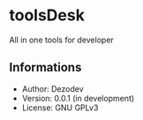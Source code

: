 # toolsDesk

All in one tools for developer

## Informations

* Author: Dezodev
* Version: 0.0.1 (in development)
* License: GNU GPLv3
